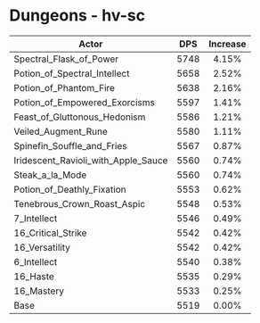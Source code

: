 # Dungeons - hv-sc
| Actor | DPS | Increase |
|---|:---:|:---:|
|Spectral_Flask_of_Power|5748|4.15%|
|Potion_of_Spectral_Intellect|5658|2.52%|
|Potion_of_Phantom_Fire|5638|2.16%|
|Potion_of_Empowered_Exorcisms|5597|1.41%|
|Feast_of_Gluttonous_Hedonism|5586|1.21%|
|Veiled_Augment_Rune|5580|1.11%|
|Spinefin_Souffle_and_Fries|5567|0.87%|
|Iridescent_Ravioli_with_Apple_Sauce|5560|0.74%|
|Steak_a_la_Mode|5560|0.74%|
|Potion_of_Deathly_Fixation|5553|0.62%|
|Tenebrous_Crown_Roast_Aspic|5548|0.53%|
|7_Intellect|5546|0.49%|
|16_Critical_Strike|5542|0.42%|
|16_Versatility|5542|0.42%|
|6_Intellect|5540|0.38%|
|16_Haste|5535|0.29%|
|16_Mastery|5533|0.25%|
|Base|5519|0.00%|
